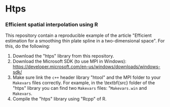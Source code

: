 # Htps 
### Efficient spatial interpolation using R

This repository contain a reproducible example of the article "Efficient estimation for a smoothing thin plate spline in a two-dimensional space". For this, do the following:

1. Download the "htps" library from this repository.
2. Download the Microsoft SDK (to use MPI in Windows): https://developer.microsoft.com/en-us/windows/downloads/windows-sdk/
3. Make sure link the $\texttt{c++}$ header library "htool" and the MPI folder to your $\texttt{Makevars}$ files correctly. For example, in the \textbf{src} folder of the "htps" library you can find two $\texttt{Makevars}$ files: "$\texttt{Makevars.win}$ and $\texttt{Makevars}$. 
4. Compile the "htps" library using "Rcpp" of R. 
